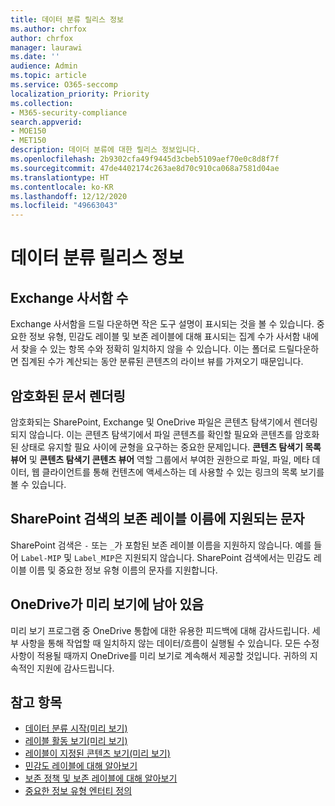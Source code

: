 ```yaml
---
title: 데이터 분류 릴리스 정보
ms.author: chrfox
author: chrfox
manager: laurawi
ms.date: ''
audience: Admin
ms.topic: article
ms.service: O365-seccomp
localization_priority: Priority
ms.collection:
- M365-security-compliance
search.appverid:
- MOE150
- MET150
description: 데이더 분류에 대한 릴리스 정보입니다.
ms.openlocfilehash: 2b9302cfa49f9445d3cbeb5109aef70e0c8d8f7f
ms.sourcegitcommit: 47de4402174c263ae8d70c910ca068a7581d04ae
ms.translationtype: HT
ms.contentlocale: ko-KR
ms.lasthandoff: 12/12/2020
ms.locfileid: "49663043"
---
```

# <a name="data-classification-release-notes"></a>데이터 분류 릴리스 정보


## <a name="exchange-mailbox-count"></a>Exchange 사서함 수

Exchange 사서함을 드릴 다운하면 작은 도구 설명이 표시되는 것을 볼 수 있습니다. 중요한 정보 유형, 민감도 레이블 및 보존 레이블에 대해 표시되는 집계 수가 사서함 내에서 찾을 수 있는 항목 수와 정확히 일치하지 않을 수 있습니다. 이는 폴더로 드릴다운하면 집계된 수가 계산되는 동안 분류된 콘텐츠의 라이브 뷰를 가져오기 때문입니다.


## <a name="rendering-of-encrypted-documents"></a>암호화된 문서 렌더링

암호화되는 SharePoint, Exchange 및 OneDrive 파일은 콘텐츠 탐색기에서 렌더링되지 않습니다. 이는 콘텐츠 탐색기에서 파일 콘텐츠를 확인할 필요와 콘텐츠를 암호화된 상태로 유지할 필요 사이에 균형을 요구하는 중요한 문제입니다. **콘텐츠 탐색기 목록 뷰어** 및 **콘텐츠 탐색기 콘텐츠 뷰어** 역할 그룹에서 부여한 권한으로 파일, 파일, 메타 데이터, 웹 클라이언트를 통해 컨텐츠에 액세스하는 데 사용할 수 있는 링크의 목록 보기를 볼 수 있습니다.

## <a name="supported-characters-in-retention-label-names-in-sharepoint-search"></a>SharePoint 검색의 보존 레이블 이름에 지원되는 문자

SharePoint 검색은 `-` 또는 `_`가 포함된 보존 레이블 이름을 지원하지 않습니다. 예를 들어 `Label-MIP` 및 `Label_MIP`은 지원되지 않습니다. SharePoint 검색에서는 민감도 레이블 이름 및 중요한 정보 유형 이름의 문자를 지원합니다.

## <a name="onedrive-remains-in-preview"></a>OneDrive가 미리 보기에 남아 있음

미리 보기 프로그램 중 OneDrive 통합에 대한 유용한 피드백에 대해 감사드립니다. 세부 사항을 통해 작업할 때 일치하지 않는 데이터/흐름이 실행될 수 있습니다. 모든 수정 사항이 적용될 때까지 OneDrive를 미리 보기로 계속해서 제공할 것입니다. 귀하의 지속적인 지원에 감사드립니다.


## <a name="see-also"></a>참고 항목

- [데이터 분류 시작(미리 보기)](data-classification-overview.md)
- [레이블 활동 보기(미리 보기)](data-classification-activity-explorer.md)
- [레이블이 지정된 콘텐츠 보기(미리 보기)](data-classification-content-explorer.md)
- [민감도 레이블에 대해 알아보기](sensitivity-labels.md)
- [보존 정책 및 보존 레이블에 대해 알아보기](retention.md)
- [중요한 정보 유형 엔터티 정의](sensitive-information-type-entity-definitions.md)